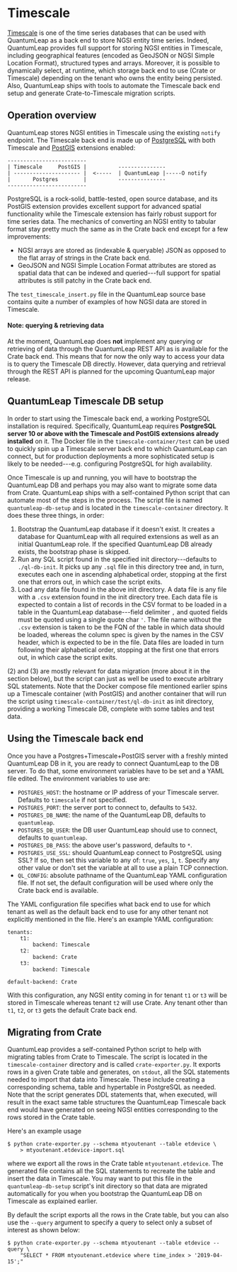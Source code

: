 # Timescale

[Timescale][timescale] is one of the time series databases that can be
used with QuantumLeap as a back end to store NGSI entity time series.
Indeed, QuantumLeap provides full support for storing NGSI entities in
Timescale, including geographical features (encoded as GeoJSON or NGSI
Simple Location Format), structured types and arrays. Moreover, it is
possible to dynamically select, at runtime, which storage back end to
use (Crate or Timescale) depending on the tenant who owns the entity
being persisted. Also, QuantumLeap ships with tools to automate the
Timescale back end setup and generate Crate-to-Timescale migration
scripts.


## Operation overview

QuantumLeap stores NGSI entities in Timescale using the existing
`notify` endpoint. The Timescale back end is made up of [PostgreSQL][postgres]
with both Timescale and [PostGIS][postgis] extensions enabled:

    -------------------------
    | Timescale     PostGIS |          ---------------
    | --------------------- |  <-----  | QuantumLeap |-----O notify
    |       Postgres        |          ---------------
    -------------------------

PostgreSQL is a rock-solid, battle-tested, open source database,
and its PostGIS extension provides excellent support for advanced
spatial functionality while the Timescale extension has fairly
robust support for time series data. The mechanics of converting
an NGSI entity to tabular format stay pretty much the same as in
the Crate back end except for a few improvements:

* NGSI arrays are stored as (indexable & queryable) JSON as opposed
  to the flat array of strings in the Crate back end.
* GeoJSON and NGSI Simple Location Format attributes are stored as
  spatial data that can be indexed and queried---full support for
  spatial attributes is still patchy in the Crate back end.

The `test_timescale_insert.py` file in the QuantumLeap source base
contains quite a number of examples of how NGSI data are stored in
Timescale.

#### Note: querying & retrieving data
At the moment, QuantumLeap does **not** implement any querying or
retrieving of data through the QuantumLeap REST API as is available
for the Crate back end. This means that for now the only way to access
your data is to query the Timescale DB directly. However, data querying
and retrieval through the REST API is planned for the upcoming
QuantumLeap major release.


## QuantumLeap Timescale DB setup

In order to start using the Timescale back end, a working PostgreSQL
installation is required. Specifically, QuantumLeap requires
**PostgreSQL server 10 or above with the Timescale and PostGIS
extensions already installed** on it. The Docker file in the
`timescale-container/test` can be used to quickly spin up a Timescale
server back end to which QuantumLeap can connect, but for
production deployments a more sophisticated setup is likely to
be needed---e.g. configuring PostgreSQL for high availability.

Once Timescale is up and running, you will have to bootstrap the
QuantumLeap DB and perhaps you may also want to migrate some data
from Crate. QuantumLeap ships with a self-contained Python script
that can automate most of the steps in the process. The script file
is named `quantumleap-db-setup` and is located in the
`timescale-container` directory. It does these three things, in order:

1. Bootstrap the QuantumLeap database if it doesn't exist. It creates
   a database for QuantumLeap with all required extensions as well as
   an initial QuantumLeap role. If the specified QuantumLeap DB already
   exists, the bootstrap phase is skipped.
2. Run any SQL script found in the specified init directory---defaults
   to `./ql-db-init`. It picks up any `.sql` file in this directory
   tree and, in turn, executes each one in ascending alphabetical
   order, stopping at the first one that errors out, in which case
   the script exits.
3. Load any data file found in the above init directory. A data file
   is any file with a `.csv` extension found in the init directory
   tree. Each data file is expected to contain a list of records in
   the CSV format to be loaded in a table in the QuantumLeap
   database---field delimiter `,` and quoted fields must be quoted
   using a single quote char `'`. The file name without the `.csv`
   extension is taken to be the FQN of the table in which data should
   be loaded, whereas the column spec is given by the names in the
   CSV header, which is expected to be in the file. Data files are
   loaded in turn following their alphabetical order, stopping at
   the first one that errors out, in which case the script exits.

(2) and (3) are mostly relevant for data migration (more about it
in the section below), but the script can just as well be used to
execute arbitrary SQL statements. Note that the Docker compose
file mentioned earlier spins up a Timescale container (with PostGIS)
and another container that will run the script using
`timescale-container/test/ql-db-init` as init directory,
providing a working Timescale DB, complete with some tables
and test data.


## Using the Timescale back end

Once you have a Postgres+Timescale+PostGIS server with a freshly
minted QuantumLeap DB in it, you are ready to connect QuantumLeap
to the DB server. To do that, some environment variables have to
be set and a YAML file edited. The environment variables to use
are:

* `POSTGRES_HOST`: the hostname or IP address of your Timescale server.
  Defaults to `timescale` if not specified. 
* `POSTGRES_PORT`: the server port to connect to, defaults to `5432`. 
* `POSTGRES_DB_NAME`: the name of the QuantumLeap DB, defaults to
  `quantumleap`.
* `POSTGRES_DB_USER`: the DB user QuantumLeap should use to connect,
  defaults to `quantumleap`.
* `POSTGRES_DB_PASS`: the above user's password, defaults to `*`.
* `POSTGRES_USE_SSL`: should QuantumLeap connect to PostgreSQL using
  SSL? If so, then set this variable to any of: `true`, `yes`, `1`, `t`.
  Specify any other value or don't set the variable at all to use a
  plain TCP connection.
* `QL_CONFIG`: absolute pathname of the QuantumLeap YAML configuration
  file. If not set, the default configuration will be used where only
  the Crate back end is available.

The YAML configuration file specifies what back end to use for which
tenant as well as the default back end to use for any other tenant
not explicitly mentioned in the file. Here's an example YAML
configuration:

    tenants:
        t1:
            backend: Timescale
        t2:
            backend: Crate
        t3:
            backend: Timescale

    default-backend: Crate

With this configuration, any NGSI entity coming in for tenant `t1`
or `t3` will be stored in Timescale whereas tenant `t2` will use
Crate. Any tenant other than `t1`, `t2`, or `t3` gets the default
Crate back end.


## Migrating from Crate

QuantumLeap provides a self-contained Python script to help with
migrating tables from Crate to Timescale. The script is located
in the `timescale-container` directory and is called `crate-exporter.py`.
It exports rows in a given Crate table and generates, on `stdout`,
all the SQL statements needed to import that data into Timescale.
These include creating a corresponding schema, table and hypertable
in PostgreSQL as needed. Note that the script generates DDL statements
that, when executed, will result in the exact same table structures
the QuantumLeap Timescale back end would have generated on seeing
NGSI entities corresponding to the rows stored in the Crate table.

Here's an example usage

    $ python crate-exporter.py --schema mtyoutenant --table etdevice \
        > mtyoutenant.etdevice-import.sql

where we export all the rows in the Crate table `mtyoutenant.etdevice`.
The generated file contains all the SQL statements to recreate the
table and insert the data in Timescale. You may want to put this file
in the `quantumleap-db-setup` script's init directory so that data
are migrated automatically for you when you bootstrap the QuantumLeap
DB on Timescale as explained earlier.

By default the script exports all the rows in the Crate table, but
you can also use the `--query` argument to specify a query to select
only a subset of interest as shown below:

    $ python crate-exporter.py --schema mtyoutenant --table etdevice --query \
        "SELECT * FROM mtyoutenant.etdevice where time_index > '2019-04-15';"




[postgres]: https://www.postgresql.org
    "PostgreSQL Home"
[postgis]: https://postgis.net/
    "PostGIS Home"
[timescale]: https://www.timescale.com
    "Timescale Home"
